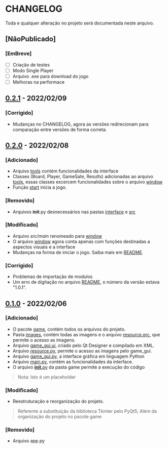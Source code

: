 # CHANGELOG
Toda e qualquer alteração no projeto será documentada neste arquivo.
## [NãoPublicado]
### [EmBreve]
- [ ] Criação de testes
- [ ] Modo Single Player
- [ ] Arquivo .exe para download do jogo
- [ ] Melhoras na performace

## [0.2.1] - 2022/02/09
### [Corrigido]
* Mudanças no CHANGELOG, agora as versões redirecionam para comparação entre versões de forma correta.

## [0.2.0] - 2022/02/08
### [Adicionado]
* Arquivo [tools](game/src/tools.py) contém funcionalidades da interface
* Classes (Board, Player, GameSate, Results) adicionadas ao arquivo [tools](game/src/tools.py), essas classes excercem funcionalidades sobre o arquivo [window](game/src/window.py)
* Função [start](game/__init__.py) inicia a jogo.

### [Removido]
* Arquivos __init__.py desnecessários nas pastas [interface](game/interface/) e [src](game/src/)

### [Modificado]
* Arquivo *src/main* renomeado para [window](game/src/window.py)
* O arquivo [window](game/src/window.py) agora conta apenas com funções destinadas a aspectos visuais e a interface
* Mudanças na forma de iniciar o jogo. Saiba mais em [README](README.md/#instru%C3%A7%C3%B5es-de-uso).

### [Corrigido]
* Problemas de importação de modulos
* Um erro de digitação no arquivo [README](README.md), o número da versão estava "1.0.1".


## [0.1.0] - 2022/02/06
### [Adicionado]
* O pacote [game](game), contém todos os arquivos do projeto.
* Pasta [images](game/images), contém todas as imagens e o arquivo [resource.qrc](game/images/resource.qrc), que permite o acesso as imagens.
* Arquivo [game_gui.ui](game/interface/game_gui.ui), criado pelo Qt Designer e compilado em XML.
* Arquivo [resource.py](game/interface/rcc/resource.py), permite o acesso as imagens pelo game_gui.
* Arquivo [game_gui.py](game/interface/uic/game_gui.py), a interface gráfica em linguagem Python
* Arquivo [main.py](game/src/main.py), contém as funcionalidades da interface.
* O arquivo [__init__.py](game/__init__.py) da pasta game permite a execução do código
> Nota: Isto é um placeholder

### [Modificado]
- Reestruturação e reorganização do projeto.
> Referente a substituição da biblioteca Tkinter pelo PyQt5;
> Além da organização do projeto no pacote game

### [Removido]
- Arquivo app.py

[0.2.1]: https://github.com/caio-bernardo/TicTacToe/compare/v0.1.0...v0.2.0
[0.2.0]: https://github.com/caio-bernardo/TicTacToe/compare/v0.1.0...v0.2.0
[0.1.0]: https://github.com/caio-bernardo/TicTacToe/compare/main...game-v.2.0
